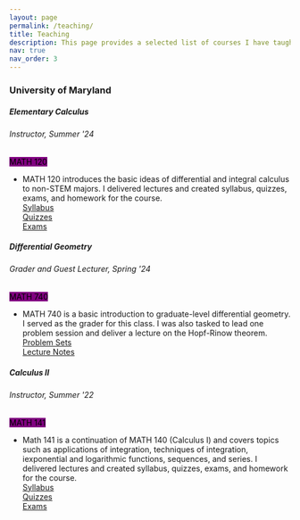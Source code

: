 ```yaml
---
layout: page
permalink: /teaching/
title: Teaching
description: This page provides a selected list of courses I have taught. For a comprehensive list, including courses for which I served as a graduate TA, please refer to my CV.
nav: true
nav_order: 3
---
```


<h3 id="umd">University of Maryland</h3>

<!-- MATH 120 (Elem Calc) Summer 24 -->
<div class="card mt-3">
  <div class="p-3">
    <div class="row">
      <div class="col-sm-10">
        <h5 id="Math120" class="card-title">Elementary Calculus</h5>
        <h6 class="card-subtitle font-italic">Instructor, Summer '24</h6>
      </div>
      <div class="col-sm-2 text-sm-right">
        <span class="badge" style="background-color: purple; color: black;">
          MATH 120
        </span>
      </div>
    </div>
    <ul class="card-text font-weight-light list-group list-group-flush">
      <li class="list-group-item">
        <div class="row">
          <div class="col-sm-9">
            MATH 120 introduces the basic ideas of differential and integral calculus to non-STEM majors.  I delivered lectures and created syllabus, quizzes, exams, and homework for the course.          </div>
          <div class="col-sm-3">
             <a href= "/assets/pdf/MATH120-Summer24/Syllabus.pdf">Syllabus</a>
             <br>
              <a href= "/assets/pdf/MATH120-Summer24/Quizzes.pdf">Quizzes</a>     
              <br>        
              <a href= "/assets/pdf/MATH120-Summer24/Exams.pdf">Exams</a>          
              </div>
        </div>
      </li>
    </ul>
  </div>
</div>


<!-- MATH 740 (Diff. Geo) Spring 24 -->
<div class="card mt-3">
  <div class="p-3">
    <div class="row">
      <div class="col-sm-10">
        <h5 id="math740" class="card-title">Differential Geometry</h5>
        <h6 class="card-subtitle font-italic">Grader and Guest Lecturer, Spring '24</h6>
      </div>
      <div class="col-sm-2 text-sm-right">
        <span class="badge" style="background-color: purple; color: black;">
          MATH 740
        </span>
      </div>
    </div>
    <ul class="card-text font-weight-light list-group list-group-flush">
      <li class="list-group-item">
        <div class="row">
          <div class="col-sm-9">
            MATH 740 is a basic introduction to graduate-level differential geometry. I served as the grader for this class. I was also tasked to lead one problem session and deliver a 
            lecture on the Hopf-Rinow theorem.
          </div>
          <div class="col-sm-3">
             <a href= "/assets/pdf/MATH740-Spring24/Sols.pdf">Problem Sets</a>
             <br>
              <a href= "/assets/pdf/MATH740-Spring24/HopfRinow.pdf">Lecture Notes</a>        
              </div>
        </div>
      </li>
    </ul>
  </div>
</div>



<!-- MATH 141 (Calc II) Summer 22 -->
<div class="card mt-3">
  <div class="p-3">
    <div class="row">
      <div class="col-sm-10">
        <h5 id="math141" class="card-title">Calculus II</h5>
        <h6 class="card-subtitle font-italic">Instructor, Summer '22</h6>
      </div>
      <div class="col-sm-2 text-sm-right">
        <span class="badge" style="background-color: purple; color: black;">
          MATH 141
        </span>
      </div>
    </div>
    <ul class="card-text font-weight-light list-group list-group-flush">
      <li class="list-group-item">
        <div class="row">
          <div class="col-sm-9">
            Math 141 is a continuation of MATH 140 (Calculus I) and covers topics such as applications of integration, techniques of integration, iexponential and logarithmic functions, sequences, and series. I delivered lectures and created syllabus, quizzes, exams, and homework for the course.
          </div>
          <div class="col-sm-3">
             <a href= "/assets/pdf/MATH141-Summer22/Syllabus.pdf">Syllabus</a>
             <br>
              <a href= "/assets/pdf/MATH141-Summer22/Quizzes.pdf">Quizzes</a>     
              <br>        
              <a href= "/assets/pdf/MATH141-Summer22/Exams.pdf">Exams</a>          
              </div>
        </div>
      </li>
    </ul>
  </div>
</div>